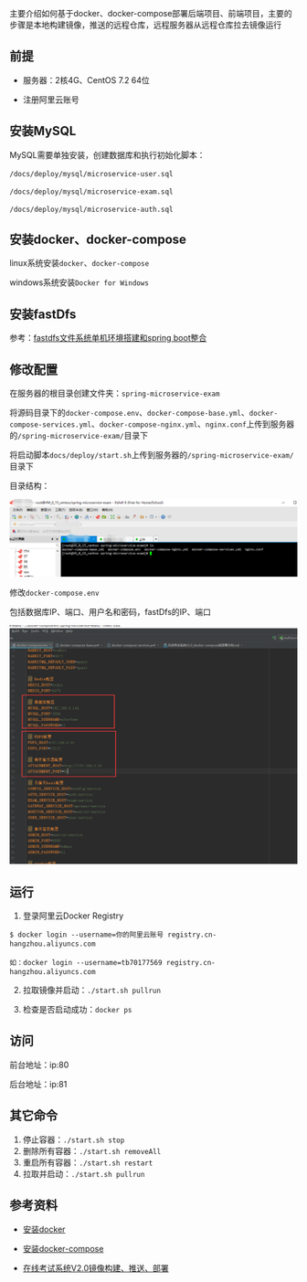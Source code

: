 主要介绍如何基于docker、docker-compose部署后端项目、前端项目，主要的步骤是本地构建镜像，推送的远程仓库，远程服务器从远程仓库拉去镜像运行

## 前提

- 服务器：2核4G、CentOS 7.2 64位

- 注册阿里云账号

## 安装MySQL

MySQL需要单独安装，创建数据库和执行初始化脚本：

`/docs/deploy/mysql/microservice-user.sql`

`/docs/deploy/mysql/microservice-exam.sql`

`/docs/deploy/mysql/microservice-auth.sql`

## 安装docker、docker-compose

linux系统安装`docker`、`docker-compose`

windows系统安装`Docker for Windows`

## 安装fastDfs

参考：[fastdfs文件系统单机环境搭建和spring boot整合](https://blog.csdn.net/baidu_36415076/article/details/79505027)

## 修改配置

在服务器的根目录创建文件夹：`spring-microservice-exam`

将源码目录下的`docker-compose.env`、`docker-compose-base.yml`、`docker-compose-services.yml`、`docker-compose-nginx.yml`、`nginx.conf`上传到服务器的`/spring-microservice-exam/`目录下

将启动脚本`docs/deploy/start.sh`上传到服务器的`/spring-microservice-exam/`目录下

目录结构：

![image](images/deploy/docker_root.png)

修改`docker-compose.env`

包括数据库IP、端口、用户名和密码，fastDfs的IP、端口

![image](images/deploy/config_docker_env.png)

## 运行

1. 登录阿里云Docker Registry

```
$ docker login --username=你的阿里云账号 registry.cn-hangzhou.aliyuncs.com

如：docker login --username=tb70177569 registry.cn-hangzhou.aliyuncs.com
```

2. 拉取镜像并启动：`./start.sh pullrun`

3. 检查是否启动成功：`docker ps`

## 访问

前台地址：ip:80

后台地址：ip:81

## 其它命令

1. 停止容器：`./start.sh stop`
2. 删除所有容器：`./start.sh removeAll`
3. 重启所有容器：`./start.sh restart`
4. 拉取并启动：`./start.sh pullrun`

## 参考资料

- [安装docker](https://www.cnblogs.com/yufeng218/p/8370670.html)

- [安装docker-compose](https://www.jianshu.com/p/94760f35c98c)

- [在线考试系统V2.0镜像构建、推送、部署](http://ehedgehog.net/2019/04/22/%E5%9C%A8%E7%BA%BF%E8%80%83%E8%AF%95%E7%B3%BB%E7%BB%9FV2.0%E9%95%9C%E5%83%8F%E6%9E%84%E5%BB%BA%E3%80%81%E6%8E%A8%E9%80%81%E3%80%81%E9%83%A8%E7%BD%B2/)